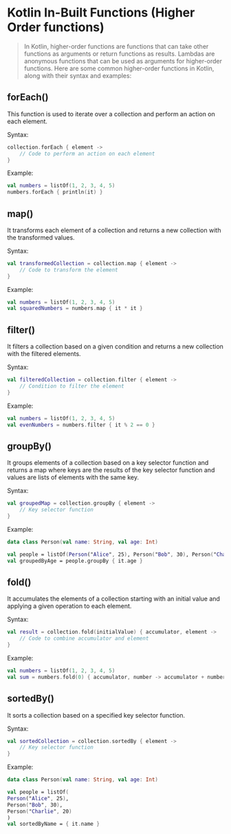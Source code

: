 # Kotlin In-Built Functions (Higher Order functions)

> In Kotlin, higher-order functions are functions that can take other functions as arguments or return functions as results. 
Lambdas are anonymous functions that can be used as arguments for higher-order functions. 
Here are some common higher-order functions in Kotlin, along with their syntax and examples: 

## forEach()
This function is used to iterate over a collection and perform an action on each element.

Syntax:
```kotlin
collection.forEach { element ->
    // Code to perform an action on each element
}
```

Example:
```kotlin
val numbers = listOf(1, 2, 3, 4, 5)
numbers.forEach { println(it) }
```

## map()
It transforms each element of a collection and returns a new collection with the transformed values.

Syntax:
```kotlin
val transformedCollection = collection.map { element ->
    // Code to transform the element
}
```

Example:
```kotlin
val numbers = listOf(1, 2, 3, 4, 5)
val squaredNumbers = numbers.map { it * it }
```

## filter()
It filters a collection based on a given condition and returns a new collection with the filtered elements.

Syntax:
```kotlin
val filteredCollection = collection.filter { element ->
    // Condition to filter the element
}
```

Example:
```kotlin
val numbers = listOf(1, 2, 3, 4, 5)
val evenNumbers = numbers.filter { it % 2 == 0 }
```

## groupBy() 
It groups elements of a collection based on a key selector function and returns a map where keys are the results 
of the key selector function and values are lists of elements with the same key.

Syntax:
```kotlin
val groupedMap = collection.groupBy { element ->
    // Key selector function
}
```

Example:
```kotlin
data class Person(val name: String, val age: Int)

val people = listOf(Person("Alice", 25), Person("Bob", 30), Person("Charlie", 25))
val groupedByAge = people.groupBy { it.age }
```

## fold()
It accumulates the elements of a collection starting with an initial value and applying a given operation to each element.

Syntax:
```kotlin
val result = collection.fold(initialValue) { accumulator, element ->
    // Code to combine accumulator and element
}
```

Example:
```kotlin
val numbers = listOf(1, 2, 3, 4, 5)
val sum = numbers.fold(0) { accumulator, number -> accumulator + number }
```

## sortedBy() 
It sorts a collection based on a specified key selector function.

Syntax:
```kotlin
val sortedCollection = collection.sortedBy { element ->
    // Key selector function
}
```

Example:
```kotlin
data class Person(val name: String, val age: Int)

val people = listOf(
Person("Alice", 25), 
Person("Bob", 30), 
Person("Charlie", 20)
)
val sortedByName = { it.name }
```
